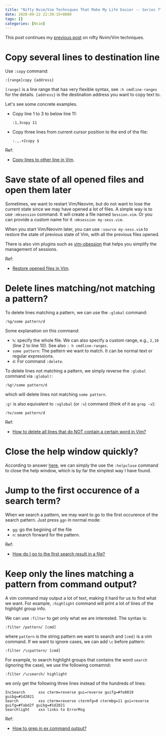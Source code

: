 ```yaml
---
title: "Nifty Nvim/Vim Techniques That Make My Life Easier -- Series 7"
date: 2020-09-22 22:39:15+0800
tags: []
categories: [Nvim]
---
```


This post continues my [previous post](https://jdhao.github.io/2019/12/21/nifty_nvim_techniques_s6/)
on nifty Nvim/Vim techniques.

<!--more-->

# Copy several lines to destination line

Use `:copy` command:

```
:[range]copy {address}
```

`[range]` is a line range  that has very flexible syntax, see `:h
cmdline-ranges` for the details. `{address}` is the destination address you
want to copy text to.

Let's see some concrete examples.
+ Copy line 1 to 3 to below line 11:
    ```
    :1,3copy 11
    ```

+ Copy three lines from current cursor position to the end of the file:
    ```
    :.,.+2copy $
    ```

Ref:

+ [Copy lines to other line in Vim](https://stackoverflow.com/q/42168713/6064933).

# Save state of all opened files and open them later

Sometimes, we want to restart Vim/Neovim, but do not want to lose the current
state since we may have opened a lot of files. A simple way is to use
`:mksession` command. It will create a file named `Session.vim`. Or you can
provide a custom name for it `:mksession my-sess.vim`.

When you start Vim/Neovim later, you can use `:source my-sess.vim` to restore
the state of previous state of Vim, with all the previous files opened.

There is also vim plugins such as
[vim-obession](https://github.com/tpope/vim-obsession) that helps you simplify
the management of sessions.

Ref:

+ [Restore opened files in Vim](https://stackoverflow.com/q/1416572/6064933).

# Delete lines matching/not matching a pattern?

To delete lines matching a pattern, we can use the `:global` command:

```vim
:%g/some pattern/d
```

Some explanation on this command:

+ `%`: specify the whole file. We can also specify a custom range, e.g., `2,10` (line 2 to line 10).  See also `: h cmdline-ranges`.
+ `some pattern`: The pattern we want to match. It can be normal text or regular expressions.
+ `d`:  For command `:delete`.

To delete lines not matching a pattern, we simply reverse the `:global` command
via `:global!`:

```
:%g!/some pattern/d
```

which will delete lines not matching `some pattern`.

`:g!` is also equivalent to `:vglobal` (or `:v`) command (think of it as `grep
-v`):

```
:%v/some pattern/d
```

Ref:

+ [How to delete all lines that do NOT contain a certain word in Vim?](https://superuser.com/q/265085/736190)

# Close the help window quickly?

According to answer [here](https://superuser.com/a/830966/736190), we can
simply the use the `:helpclose` command to close the help window, which is by
far the simplest way I have found.

# Jump to the first occurence of a search term?

When we search a pattern, we may want to go to the first occurence of the
search pattern. Just press `ggn` in normal mode:

+ `gg`: go the begining of the file
+ `n`: search forward for the pattern.

Ref:

+ [How do I go to the first search result in a file?](https://superuser.com/q/677940/736190)

# Keep only the lines matching a pattern from command output?

A vim command may output a lot of text, making it hard for us to find what we
want. For example, `:highlight` command will print a lot of lines of the
highlight group info.

We can use `:filter` to get only what we are interested. The syntax is:

```vim
:filter /pattern/ [cmd]
```

where `pattern` is the string pattern we want to search and `[cmd]` is a vim
command. If we want to ignore cases, we can add `\c` before pattern:

```
:filter /\cpattern/ [cmd]
```

For example, to search highlight groups that contains the word `search`
(ignoring the case), we use the following comamnd:

```vim
:filter /\csearch/ highlight
```

we only get the following three lines instead of the hundreds of lines:

```
IncSearch      xxx cterm=reverse gui=reverse guifg=#fe8019 guibg=#1d2021
Search         xxx cterm=reverse ctermfg=0 ctermbg=11 gui=reverse guifg=#fabd2f guibg=#1d2021
Searchlight    xxx links to ErrorMsg
```

Ref:

+ [How to grep in ex command output?](https://vi.stackexchange.com/q/5205/15292)
